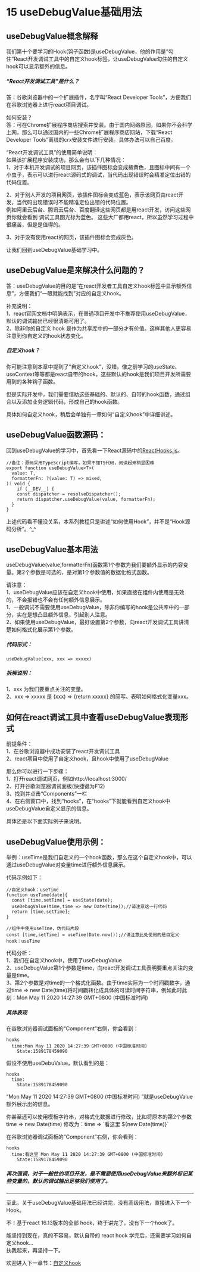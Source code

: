 # 15 useDebugValue基础用法

## useDebugValue概念解释
我们第十个要学习的Hook(钩子函数)是useDebugValue，他的作用是“勾住”React开发调试工具中的自定义hook标签，让useDebugValue勾住的自定义hook可以显示额外的信息。  

##### “React开发调试工具”是什么？  
答：谷歌浏览器中的一个扩展插件，名字叫“React Developer Tools”，方便我们在谷歌浏览器上进行react项目调试。  

如何安装？  
答：可在Chrome扩展程序商店搜索并安装。由于国内网络原因，如果你不会科学上网，那么可以通过国内的一些Chrome扩展程序商店网站，下载“React Developer Tools”离线的crx安装文件进行安装。具体办法可以自己百度。  

“React开发调试工具”的使用简单说明：  
如果该扩展程序安装成功，那么会有以下几种情况：  
1、对于本机开发调试的项目网页，该插件图标会变成橘黄色，且图标中间有一个小虫子，表示可以进行react源码式的调试，当代码出现错误时会精准定位出错的代码位置。  

2、对于别人开发的项目网页，该插件图标会变成蓝色，表示该网页由react开发，当代码出现错误时不能精准定位出错的代码位置。  
例如阿里云后台、腾讯云后台、百度翻译这些网页都是用react开发，访问这些网页你就会看到 调试工具图光标为蓝色。  这些大厂都用react，所以虽然学习过程中很痛苦，但是是值得的。

3、对于没有使用react的网页，该插件图标会变成灰色。  


让我们回到useDebugValue基础学习中。


## useDebugValue是来解决什么问题的？
答：useDebugValue的目的是“在react开发者工具自定义hook标签中显示额外信息”，方便我们“一眼就能找到”对应的自定义hook。   

补充说明：  
1、react官网文档中明确表示，在普通项目开发中不推荐使用useDebugValue，默认的调试输出已经很清晰可用了。  
2、除非你的自定义 hook 是作为共享库中的一部分才有价值。这样其他人更容易注意到你自定义的hook状态变化。    

##### 自定义hook？
你可能注意到本章中提到了“自定义hook”，没错。像之前学习的useState、useContext等等都是react自带的hook，这些默认的hook是我们项目开发所需要用到的各种钩子函数。

但是实际开发中，我们需要借助这些基础的、默认的、自带的hook函数，通过组合以及添加业务逻辑代码，形成自己的hook函数。  

具体如何自定义hook，稍后会单独有一章如何“自定义hook”中详细讲述。  

## useDebugValue函数源码：  
回到useDebugValue的学习中，首先看一下React源码中的[ReactHooks.js](https://github.com/facebook/react/blob/master/packages/react/src/ReactHooks.js)。  

    //备注：源码采用TypeScript编写，如果不懂TS代码，阅读起来稍显困难
    export function useDebugValue<T>(
      value: T,
      formatterFn: ?(value: T) => mixed,
    ): void {
        if (__DEV__) {
        const dispatcher = resolveDispatcher();
        return dispatcher.useDebugValue(value, formatterFn);
      }
    }


上述代码看不懂没关系，本系列教程只是讲述“如何使用Hook”，并不是“Hook源码分析”。^_^  


## useDebugValue基本用法

useDebugValue(value,formatterFn)函数第1个参数为我们要额外显示的内容变量。第2个参数是可选的，是对第1个参数值的数据化格式函数。

请注意：  
1、useDebugValue应该在自定义hook中使用，如果直接在组件内使用是无效的，不会报错也不会有任何额外信息展示。    
1、一般调试不需要使用useDebugValue，除非你编写的hook是公共库中的一部分，实在是想凸显额外信息，引起别人注意。  
2、如果使用useDebugValue，最好设置第2个参数，向react开发调试工具讲清楚如何格式化展示第1个参数。    

##### 代码形式：  

    useDebugValue(xxx, xxx => xxxxx)


##### 拆解说明：  

1、xxx 为我们要重点关注的变量。  
2、xxx => xxxxx 是 (xxx) => {return xxxxx} 的简写。表明如何格式化变量xxx。  

## 如何在react调试工具中查看useDebugValue表现形式  

前提条件：  
1、在谷歌浏览器中成功安装了react开发调试工具  
2、react项目中使用了自定义hook，且hook中使用了useDebugValue  

那么你可以进行一下步骤：  
1、打开react调试网页，例如http://localhost:3000/  
2、打开谷歌浏览器调试面板(快捷键为F12)  
3、找到并点击“Components”一栏  
4、在右侧窗口中，找到“hooks”，在“hooks”下就能看到自定义hook中useDebugValue自定义显示的信息。

具体还是以下面实际例子来说明。   

## useDebugValue使用示例：  

举例：useTime是我们自定义的一个hook函数，那么在这个自定义hook中，可以通过useDebugValue对变量time进行额外信息展示。   

代码示例如下：

    //自定义hook：useTime
    function useTime(date){
      const [time,setTime] = useState(date);
      useDebugValue(time,time => new Date(time));//请注意这一行代码
      return [time,setTime];
    }

    //组件中使用useTime，伪代码片段
    const [time,setTime] = useTime(Date.now());//请注意此处使用的是自定义hook：useTime

代码分析：  
1、我们在自定义hook中，使用了useDebugValue  
2、useDebugValue第1个参数是time，向react开发调试工具表明要重点关注的变量是time。  
3、第2个参数是对time的一个格式化函数。由于time实际为一个时间戳数字，通过time => new Date(time)将时间戳转化成具体的可读时间字符串，例如此时此刻：Mon May 11 2020 14:27:39 GMT+0800 (中国标准时间)


##### 具体表现  
在谷歌浏览器调试面板的“Component”右侧，你会看到：  

    hooks  
      time:Mon May 11 2020 14:27:39 GMT+0800 (中国标准时间)  
        State:1589178459090  

假设不使用useDebuValue，默认看到的是：  

    hooks  
      time: 
        State:1589178459090  

“Mon May 11 2020 14:27:39 GMT+0800 (中国标准时间)  ”就是useDebugValue额外展示出的信息。  

你甚至还可以使用模板字符串，对格式化数据进行修改，比如将原本的第2个参数 time => new Date(time) 修改为：time => \`看这里 ${new Date(time)}\`  

在谷歌浏览器调试面板的“Component”右侧，你会看到：  

    hooks  
      time:看这里 Mon May 11 2020 14:27:39 GMT+0800 (中国标准时间)  
        State:1589178459090  


##### 再次强调，对于一般性的项目开发，是不需要使用useDebugValue来额外标记某些变量的，默认的调试输出足够我们使用了。  


---

至此，关于useDebugValue基础用法已经讲完，没有高级用法，直接进入下一个Hook。  

不！基于react 16.13版本的全部 hook，终于讲完了，没有下一个hook了。  

能坚持到现在，真的不容易，默认自带的 react hook 学完后，还需要学习如何自定义hook...   
扶我起来，再坚持一下。  

欢迎进入下一章节：[自定义hook](https://github.com/puxiao/react-hook-tutorial/blob/master/16%20%E8%87%AA%E5%AE%9A%E4%B9%89hook.md)

